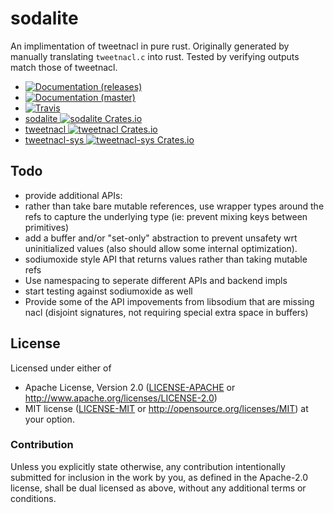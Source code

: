 # sodalite

An implimentation of tweetnacl in pure rust. Originally generated by manually translating `tweetnacl.c` into rust. Tested by verifying outputs match those of tweetnacl.

- [![Documentation (releases)](https://img.shields.io/badge/documentation-release-brightgreen.svg?style=flat)](https://docs.rs/sodalite/)
- [![Documentation (master)](https://img.shields.io/badge/documentation-master-yellow.svg?style=flat)](http://codyps.com/docs/sodalite/index.html)
- [![Travis](https://img.shields.io/travis/jmesmon/sodalite.svg?style=flat)](https://travis-ci.org/jmesmon/sodalite)
- [sodalite ![sodalite Crates.io](https://img.shields.io/crates/v/sodalite.svg?style=flat)](https://crates.io/crates/sodalite)
- [tweetnacl ![tweetnacl Crates.io](https://img.shields.io/crates/v/tweetnacl.svg?style=flat)](https://crates.io/crates/tweetnacl)
- [tweetnacl-sys ![tweetnacl-sys Crates.io](https://img.shields.io/crates/v/tweetnacl-sys.svg?style=flat)](https://crates.io/crates/tweetnacl-sys)

## Todo

 - provide additional APIs:
  - rather than take bare mutable references, use wrapper types around the refs to capture the underlying type (ie: prevent mixing keys between primitives)
  - add a buffer and/or "set-only" abstraction to prevent unsafety wrt uninitialized values (also should allow some internal optimization).
  - sodiumoxide style API that returns values rather than taking mutable refs
 - Use namespacing to seperate different APIs and backend impls
 - start testing against sodiumoxide as well
 - Provide some of the API impovements from libsodium that are missing nacl (disjoint signatures, not requiring special extra space in buffers)

## License

Licensed under either of
 * Apache License, Version 2.0 ([LICENSE-APACHE](LICENSE-APACHE) or http://www.apache.org/licenses/LICENSE-2.0)
 * MIT license ([LICENSE-MIT](LICENSE-MIT) or http://opensource.org/licenses/MIT)
  at your option.

### Contribution

Unless you explicitly state otherwise, any contribution intentionally submitted
for inclusion in the work by you, as defined in the Apache-2.0 license, shall be dual licensed as above, without any
additional terms or conditions.
